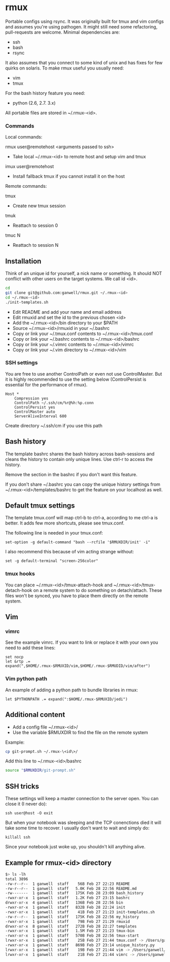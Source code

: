 # rmux #

Portable configs using rsync. It was originally built for tmux and vim configs and assumes you're using pathogen.
It might still need some refactoring, pull-requests are welcome. Minimal dependencies are:

* ssh
* bash
* rsync

It also assumes that you connect to some kind of unix and has fixes for few quirks on solaris. To make rmux useful
you usually need:

* vim
* tmux

For the bash history feature you need:

* python (2.6, 2.7. 3.x)

All portable files are stored in ~/.rmux-\<id\>.

### Commands ###

Local commands:

rmux user@remotehost \<arguments passed to ssh\>
* Take local ~/.rmux-\<id\> to remote host and setup vim and tmux

imux user@remotehost
* Install fallback tmux if you cannot install it on the host

Remote commands:

tmux
* Create new tmux session

tmuk
* Reattach to session 0

tmuc N
* Reattach to session N

## Installation ##

Think of an unique id for yourself, a nick name or something. It should
NOT conflict with other users on the target systems. We call id \<id\>.


````bash
cd
git clone git@github.com:ganwell/rmux.git ~/.rmux-<id>
cd ~/.rmux-<id>
./init-templates.sh
````

* Edit README and add your name and email address
* Edit rmuxid and set the id to the previous chosen \<id\>
* Add the ~/.rmux-\<id\>/bin directory to your $PATH
* Source ~/.rmux-\<id\>/rmuxid in your ~/.bashrc
* Copy or link your ~/.tmux.conf contents to ~/.rmux-\<id\>/tmux.conf
* Copy or link your ~/.bashrc contents to ~/.rmux-\<id\>/bashrc
* Copy or link your ~/.vimrc contents to ~/.rmux-\<id\>/vimrc
* Copy or link your ~/.vim directory to ~/.rmux-\<id\>/vim

### SSH settings ###

You are free to use another ControlPath or even not use ControlMaster. But it is
highly recommended to use the setting below (ControlPersist is essential for the 
performance of rmux).

````
Host *
	Compression yes
	ControlPath ~/.ssh/cm/%r@%h:%p.conn
	ControlPersist yes
	ControlMaster auto
	ServerAliveInterval 600
````

Create directory ~/.ssh/cm if you use this path

## Bash history ##

The template bashrc shares the bash history across bash-sessions and cleans the
history to contain only unique lines. Use ctrl-r to access the history.

Remove the section in the bashrc if you don't want this feature.

If you don't share ~/.bashrc you can copy the unique history settings from 
~/.rmux-\<id\>/templates/bashrc to get the feature on your localhost as well.

## Default tmux settings ##

The template tmux.conf will map ctrl-b to ctrl-a, according to me ctrl-a is
better. It adds few more shortcuts, please see tmux.conf.

The following line is needed in your tmux.conf:

````
set-option -g default-command "bash --rcfile '$RMUXDIR/init' -i"
````

I also recommend this because of vim acting strange without:

````
set -g default-terminal "screen-256color"
````

### tmux hooks ###

You can place ~/.rmux-\<id\>/tmux-attach-hook and
~/.rmux-\<id\>/tmux-detach-hook on a remote system to do something on
detach/attach. These files won't be synced, you have to place them directly on
the remote system.

## Vim ##

### vimrc ###

See the example vimrc. If you want to link or replace it with your own you need
to add these lines:

````vimrc
set nocp
let &rtp .= expand(",$HOME/.rmux-$RMUXID/vim,$HOME/.rmux-$RMUDID/vim/after")
````

### Vim python path ###

An example of adding a python path to bundle libraries in rmux:

````vimrc
let $PYTHONPATH .= expand(":$HOME/.rmux-$RMUXID/jedi")
````

## Additional content ##

* Add a config file ~/.rmux-\<id\>/
* Use the variable $RMUXDIR to find the file on the remote system

Example:

````bash
cp git-prompt.sh ~/.rmux-\<id\>/
````

Add this line to ~/.rmux-\<id\>/bashrc

````bash
source "$RMUXDIR/git-prompt.sh"
````

## SSH tricks ##

These settings will keep a master connection to the server open. You can close it
(I never do):

````
ssh user@host -O exit
````

But when your notebook was sleeping and the TCP conenctions died it will take some time to recover.
I usually don't want to wait and simply do:

````
killall ssh
````

Since your notebook just woke up, you shouldn't kill anything alive.

## Example for rmux-\<id\> directory ##

````bash
$> ls -lh
total 3896
-rw-r--r--  1 ganwell  staff    56B Feb 27 22:23 README
-rw-r--r--  1 ganwell  staff   5.0K Feb 28 22:56 README.md
-rw-------  1 ganwell  staff   175K Feb 28 23:09 bash_history
-rwxr-xr-x  1 ganwell  staff   1.2K Feb 27 23:15 bashrc
drwxr-xr-x  4 ganwell  staff   136B Feb 28 22:56 bin
-rwxr-xr-x  1 ganwell  staff   832B Feb 28 22:24 init
-rwxr-xr-x  1 ganwell  staff    41B Feb 27 21:23 init-templates.sh
-rw-r--r--  1 ganwell  staff   175K Feb 28 22:56 my_history
-rwxr-xr-x  1 ganwell  staff    79B Feb 27 21:29 rmuxid
drwxr-xr-x  8 ganwell  staff   272B Feb 28 22:27 templates
-rwxr-xr-x  1 ganwell  staff   1.5M Feb 27 21:23 tmux-bin
-rwxr-xr-x  1 ganwell  staff   570B Feb 28 22:56 tmux-start
lrwxr-xr-x  1 ganwell  staff    25B Feb 27 21:44 tmux.conf -> /Users/ganwell/.tmux.conf
-rwxr-xr-x  1 ganwell  staff   869B Feb 27 23:14 unique_history.py
lrwxr-xr-x  1 ganwell  staff    19B Feb 27 21:44 vim -> /Users/ganwell/.vim
lrwxr-xr-x  1 ganwell  staff    21B Feb 27 21:44 vimrc -> /Users/ganwell/.vimrc
````
